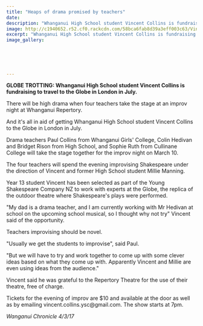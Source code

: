 ```yaml
---
title: "Heaps of drama promised by teachers"
date: 
description: "Whanganui High School student Vincent Collins is fundraising to travel to the Globe in London in July..."
image: http://c1940652.r52.cf0.rackcdn.com/58bca6fab8d39a3eff003c63/Vincent-Collins-fundr-to-travel-Globe-Chron-March-2017.jpg
excerpt: "Whanganui High School student Vincent Collins is fundraising to travel to the Globe in London in July."
image_gallery:
    
    
    
    
    
---
```


<p><strong>GLOBE TROTTING: <span>Whanganui High School student Vincent Collins is fundraising to travel to the Globe in London in July.</span></strong></p>
<p>There will be high drama when four teachers take the stage at an improv night at Whanganui Repertory.</p>
<p>And it's all in aid of getting Whanganui High School student Vincent Collins to the Globe in London in July.</p>
<p>Drama teachers Paul Collins from Whanganui Girls' College, Colin Hedivan and Bridget Rison from High School, and Sophie Ruth from Cullinane College will take the stage together for the improv night on March 10.</p>
<p>The four teachers will spend the evening improvising Shakespeare under the direction of Vincent and former High School student Millie Manning.</p>
<p>Year 13 student Vincent has been selected as part of the Young Shakespeare Company NZ to work with experts at the Globe, the replica of the outdoor theatre where Shakespeare's plays were performed.</p>
<p>"My dad is a drama teacher, and I am currently working with Mr Hedivan at school on the upcoming school musical, so I thought why not try" Vincent said of the opportunity.</p>
<p>Teachers improvising should be novel.</p>
<p>"Usually we get the students to improvise", said Paul.</p>
<p>"But we will have to try and work together to come up with some clever ideas based on what they come up with. Apparently Vincent and Millie are even using ideas from the audience."</p>
<p>Vincent said he was grateful to the Repertory Theatre for the use of their theatre, free of charge.</p>
<p>Tickets for the evening of improv are $10 and available at the door as well as by emailing vincent.collins.ysc@gmail.com. The show starts at 7pm.</p>
<p class="clear syndicator"><em>Wanganui Chronicle 4/3/17</em></p>

